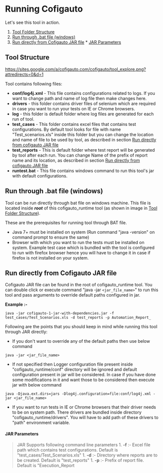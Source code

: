 # Running Cofigauto #

Let's see this tool in action.

  1. [Tool Folder Structure](#Tool_Structure.md)
  1. [Run through .bat file (windows)](#Run_through_.bat_file_(windows).md)
  1. [Run directly from Cofigauto JAR file](#Run_directly_from_Cofigauto_JAR_file.md)
    * [JAR Parameters](#JAR_Parameters.md)


## Tool Structure ##
https://sites.google.com/a/cofigauto.com/cofigauto/tool_explore.png?attredirects=0&d=1

Tool contains following files:
  * **conf/log4j.xml** - This file contains configurations related to logs. If you want to change path and name of log file then make changes here.
  * **drivers** - this folder contains driver files of selenium which are required in case you want to run your tests on IE or Chrome browsers.
  * **log** - this folder is default folder where log files are generated for each run of tool.
  * **test\_cases** - This folder contains excel files that contains test configurations. By default tool looks for file with name "Test\_scenarios.xls" inside this folder but you can change the location and name of file to be used by tool, as described in section [Run directly from cofigauto JAR file](#Run_directly_from_cofigauto_JAR_file.md)
  * **test\_reports** - This is default folder where test report will be generated by tool after each run. You can change Name of the prefix of report name and its location, as described in section [Run directly from cofigauto JAR file](#Run_directly_from_cofigauto_JAR_file.md)
  * **runtest.bat** - This file contains windows command to run this tool's jar with default configurations.

## Run through .bat file (windows) ##

Tool can be run directly through bat file on windows machine. This file is located inside **_root_** of this cofigauto\_runtime tool (as shown in image in [Tool Folder Structure](#Tool_Structure.md)).

These are the prerequisites for running tool through BAT file.
  * Java 7+ must be installed on system (Run command "java -version" on command prompt to ensure the same)
  * Browser with which you want to run the tests must be installed on system. Example test case which is bundled with the tool is configured to run with firefox browser hence you will have to change it in case if firefox is not installed on your system.

## Run directly from Cofigauto JAR file ##

Cofigauto JAR file can be found in the root of cofigauto\_runtime tool. You can double click or execute command "java -jar `<jar_file_name>`" to run this tool and pass arguments to override default paths configured in jar.

**Example :-**

```
java -jar cofigauto-1-jar-with-dependencies.jar -f test_cases/Test_Scenarios.xls -d test_reports -p Automation_Report_
```

Following are the points that you should keep in mind while running this tool through JAR directly:
  * If you don't want to override any of the default paths then use below command

```
java -jar <jar_file_name>
```

  * If not specified then Logger configuration file present inside "cofigauto\_runtime/conf" directory will be ignored and default configuration present in jar will be considered. In case if you have done some modifications in it and want those to be considered then execute jar with below command

```
java -Djava.ext.dirs=jars -Dlog4j.configuration=file:conf/log4j.xml -jar <jar_file_name>
```

  * If you want to run tests in IE or Chrome browsers that their driver needs to be on system path. There drivers are bundled inside directory  "cofigauto\_runtime/drivers". You will have to add path of these drivers to "path" environment variable.

#### JAR Parameters ####
> JAR Supports following command line parameters
    1. **-f** :- Excel file path which contains test configurations. Default is "test\_cases/Test\_Scenarios.xls"
    1. **-d** :- Directory where reports are to be created. Default is "test\_reports"
    1. **-p** :- Prefix of report file. Default is "Execution\_Report